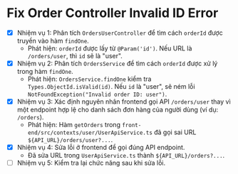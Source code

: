 # Fix Order Controller Invalid ID Error

- [x] Nhiệm vụ 1: Phân tích `OrdersUserController` để tìm cách `orderId` được truyền vào hàm `findOne`.
  - Phát hiện: `orderId` được lấy từ `@Param('id')`. Nếu URL là `/orders/user`, thì `id` sẽ là "user".
- [x] Nhiệm vụ 2: Phân tích `OrdersService` để tìm cách `orderId` được xử lý trong hàm `findOne`.
  - Phát hiện: `OrdersService.findOne` kiểm tra `Types.ObjectId.isValid(id)`. Nếu `id` là "user", sẽ ném lỗi `NotFoundException("Invalid order ID: user")`.
- [x] Nhiệm vụ 3: Xác định nguyên nhân frontend gọi API `/orders/user` thay vì một endpoint hợp lệ cho danh sách đơn hàng của người dùng (ví dụ: `/orders`).
  - Phát hiện: Hàm `getOrders` trong `front-end/src/contexts/user/UserApiService.ts` đã gọi sai URL `${API_URL}/orders/user?...`.
- [x] Nhiệm vụ 4: Sửa lỗi ở frontend để gọi đúng API endpoint.
  - Đã sửa URL trong `UserApiService.ts` thành `${API_URL}/orders?...`.
- [ ] Nhiệm vụ 5: Kiểm tra lại chức năng sau khi sửa lỗi.
